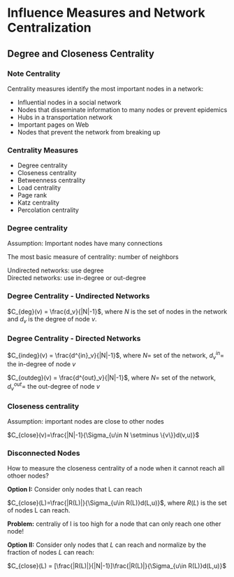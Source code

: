 # Influence Measures and Network Centralization
## Degree and Closeness Centrality
### Note Centrality
Centrality measures identify the most important nodes in a network:
- Influential nodes in a social network
- Nodes that disseminate information to many nodes or prevent epidemics
- Hubs in a transportation network
- Important pages on Web
- Nodes that prevent the network from breaking up
### Centrality Measures
- Degree centrality
- Closeness centrality
- Betweenness centrality
- Load centrality
- Page rank
- Katz centrality
- Percolation centrality
### Degree centrality
Assumption: Important nodes have many connections

The most basic measure of centrality: number of neighbors

Undirected networks: use degree <br>
Directed networks: use in-degree or out-degree

### Degree Centrality - Undirected Networks
$C_{deg}(v) = \frac{d_v}{|N|-1}$, where $N$ is the set of nodes in the network and $d_v$ is the degree of node $v$.

### Degree Centrality - Directed Networks
$C_{indeg}(v) = \frac{d^{in}_v}{|N|-1}$, where $N =$ set of the network, $d^{in}_v =$ the in-degree of node $v$

$C_{outdeg}(v) = \frac{d^{out}_v}{|N|-1}$, where $N =$ set of the network, $d^{out}_v =$ the out-degree of node $v$

### Closeness centrality
Assumption: important nodes are close to other nodes

$C_{close}(v)=\frac{|N|-1}{\Sigma_{u\in N \setminus \{v\}}d(v,u)}$

### Disconnected Nodes
How to measure the closeness centrality of a node when it cannot reach all othoer nodes?

**Option I:** Consider only nodes that L can reach

$C_{close}(L)=\frac{|R(L)|}{\Sigma_{u\in R(L)}d(L,u)}$, where $R(L)$ is the set of nodes L can reach.

**Problem:** centraliy of I is too high for a node that can only reach one other node!

**Option II:** Consider only nodes that $L$ can reach and normalize by the fraction of nodes $L$ can reach:

$C_{close}(L) = [\frac{|R(L)|}{|N|-1}]\frac{|R(L)|}{\Sigma_{u\in R(L)}d(L,u)}$



